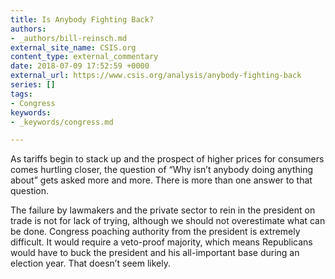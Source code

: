 ```yaml
---
title: Is Anybody Fighting Back?
authors:
- _authors/bill-reinsch.md
external_site_name: CSIS.org
content_type: external_commentary
date: 2018-07-09 17:52:59 +0000
external_url: https://www.csis.org/analysis/anybody-fighting-back
series: []
tags:
- Congress
keywords:
- _keywords/congress.md

---
```

As tariffs begin to stack up and the prospect of higher prices for consumers comes hurtling closer, the question of “Why isn’t anybody doing anything about” gets asked more and more. There is more than one answer to that question. 

The failure by lawmakers and the private sector to rein in the president on trade is not for lack of trying, although we should not overestimate what can be done. Congress poaching authority from the president is extremely difficult. It would require a veto-proof majority, which means Republicans would have to buck the president and his all-important base during an election year. That doesn’t seem likely.